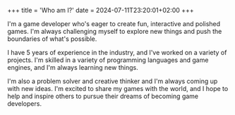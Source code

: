 +++
title = 'Who am I?'
date = 2024-07-11T23:20:01+02:00
+++

I'm a game developer who's eager to create fun, interactive and polished games. I'm always challenging myself to explore new things and push the boundaries of what's possible.

I have 5 years of experience in the industry, and I've worked on a variety of projects. I'm skilled in a variety of programming languages and game engines, and I'm always learning new things.

I'm also a problem solver and creative thinker and I'm always coming up with new ideas. I'm excited to share my games with the world, and I hope to help and inspire others to pursue their dreams of becoming game developers.
